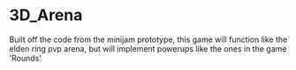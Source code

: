 # 3D_Arena
Built off the code from the minijam prototype, this game will function like the elden ring pvp arena, but will implement powerups like the ones in the game 'Rounds'
